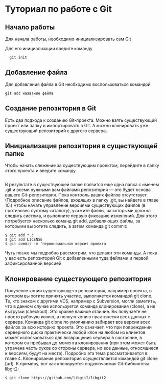# Туториал по работе с Git

## Начало работы

Для начала работы, необходимо инициализировать сам Git

Для его инициализации введите команду 

```
  git init
```

## Добавление файла

Для добавления файла в Git необходимо воспользоваться командой 

```
git add название файла
```
## Создание репозитория в Git
Есть два подхода к созданию Git-проекта. Можно взять существующий проект или 
папку и импортировать в Git. А можно клонировать уже существующий репозиторий с другого сервера.
## Инициализация репозитория в существующей папке
Чтобы начать слежение за существующим проектом, перейдите в папку этого проекта и введите команду

``` git init
```
В результате в существующей папке появится еще одна папка с именем .git и всеми 
нужными вам файлами репозитория — это будет основа вашего Git-репозитория. 
Пока контроль ваших файлов отсутствует. (Подробное описание файлов, входящих 
в папку .git, вы найдете в главе 10.)
Чтобы начать управление версиями существующих файлов (в противовес пустому каталогу), укажите файлы, за которыми должна следить система, и выполните 
первую фиксацию изменений. Для этого потребуется несколько команд git add, 
добавляющих файлы, за которыми вы хотите следить, а затем команда git commit:
```
$ git add *.c
$ git add LICENSE
$ git commit -m 'первоначальная версия проекта'
```
Чуть позже мы подробно рассмотрим, что делают эти команды. А пока у вас есть репозиторий Git с добавленными туда файлами и первой зафиксированной версией.
## Клонирование существующего репозитория
Получение копии существующего репозитория, например проекта, в котором вы 
хотите принять участие, выполняется командой git clone. Те, кто знаком с другими VCS, например с Subversion, могли заметить, что в данном случае используется команда клонирования (clone), а не выгрузки (checkout). Это крайне важное 
отличие. Вы получаете не просто рабочую копию, а полную копию практически всех 
данных с сервера. Команда git clone по умолчанию забирает все версии всех файлов 
за всю историю проекта. Это означает, что при повреждении серверного диска практически любой клон на любом из клиентов может использоваться для возвращения 
сервера в состояние, в котором он пребывал до момента клонирования (при этом 
может быть утрачена часть хуков со стороны сервера, но все данные, относящиеся 
к версиям, будут на месте). Подробно эта тема рассматривается в главе 4.
Клонирование репозитория осуществляется командой git clone [url]. К примеру, 
вот как клонируется подключаемая Git-библиотека libgit2:
```
$ git clone https://github.com/libgit2/libgit2
```